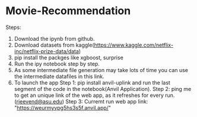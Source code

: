 # Movie-Recommendation

Steps:

1. Download the ipynb from github.
2. Download datasets from kaggle(https://www.kaggle.com/netflix-inc/netflix-prize-data/data)
3. pip install the packges like xgboost, surprise
4. Run the ipy notebook step by step.
5. As some intermediate file generation may take lots of time you can use the intermediate datafiles in this link.
6. To launch the app Step 1: pip install anvil-uplink and run the last segment of the code in the notebook(Anvil Application).
                     Step 2: ping me to get an unique link of the web app, as it refreshes for every run.(rjeevend@asu.edu)
                     Step 3: Curremt run web app link: "https://weurmyvpg5hs3s5f.anvil.app/"

